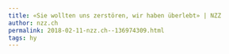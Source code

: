 ```yaml
---
title: «Sie wollten uns zerstören, wir haben überlebt» | NZZ
author: nzz.ch
permalink: 2018-02-11-nzz.ch--136974309.html
tags: hy
---
```


